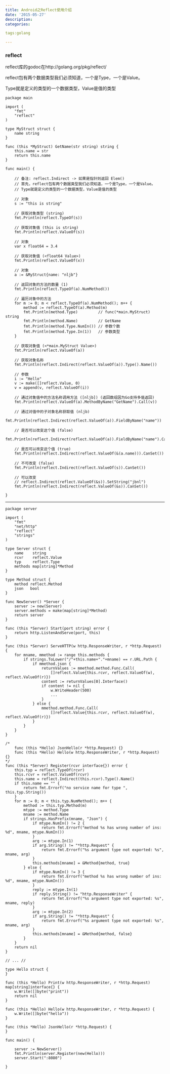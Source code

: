```yaml
---
title: Android之Reflect使用介绍
date: '2015-05-27'
description:
categories:

tags:golang

---
```


>

### reflect

>

reflect库的godoc在http://golang.org/pkg/reflect/

>

reflect包有两个数据类型我们必须知道，一个是Type，一个是Value。

>

Type就是定义的类型的一个数据类型，Value是值的类型

>

	package main

	import (
		"fmt"
		"reflect"
	)

	type MyStruct struct {
		name string
	}

	func (this *MyStruct) GetName(str string) string {
		this.name = str
		return this.name
	}

	func main() {

		// 备注: reflect.Indirect -> 如果是指针则返回 Elem()
		// 首先，reflect包有两个数据类型我们必须知道，一个是Type，一个是Value。
		// Type就是定义的类型的一个数据类型，Value是值的类型

		// 对象
		s := "this is string"

		// 获取对象类型 (string)
		fmt.Println(reflect.TypeOf(s))

		// 获取对象值 (this is string)
		fmt.Println(reflect.ValueOf(s))

		// 对象
		var x float64 = 3.4

		// 获取对象值 (<float64 Value>)
		fmt.Println(reflect.ValueOf(x))

		// 对象
		a := &MyStruct{name: "nljb"}

		// 返回对象的方法的数量 (1)
		fmt.Println(reflect.TypeOf(a).NumMethod())

		// 遍历对象中的方法
		for m := 0; m < reflect.TypeOf(a).NumMethod(); m++ {
			method := reflect.TypeOf(a).Method(m)
			fmt.Println(method.Type)         // func(*main.MyStruct) string
			fmt.Println(method.Name)         // GetName
			fmt.Println(method.Type.NumIn()) // 参数个数
			fmt.Println(method.Type.In(1))   // 参数类型
		}

		// 获取对象值 (<*main.MyStruct Value>)
		fmt.Println(reflect.ValueOf(a))

		// 获取对象名称
		fmt.Println(reflect.Indirect(reflect.ValueOf(a)).Type().Name())

		// 参数
		i := "Hello"
		v := make([]reflect.Value, 0)
		v = append(v, reflect.ValueOf(i))

		// 通过对象值中的方法名称调用方法 ([nljb]) (返回数组因为Go支持多值返回)
		fmt.Println(reflect.ValueOf(a).MethodByName("GetName").Call(v))

		// 通过对值中的子对象名称获取值 (nljb)
		fmt.Println(reflect.Indirect(reflect.ValueOf(a)).FieldByName("name"))

		// 是否可以改变这个值 (false)
		fmt.Println(reflect.Indirect(reflect.ValueOf(a)).FieldByName("name").CanSet())

		// 是否可以改变这个值 (true)
		fmt.Println(reflect.Indirect(reflect.ValueOf(&(a.name))).CanSet())

		// 不可改变 (false)
		fmt.Println(reflect.Indirect(reflect.ValueOf(s)).CanSet())

		// 可以改变
		// reflect.Indirect(reflect.ValueOf(&s)).SetString("jbnl")
		fmt.Println(reflect.Indirect(reflect.ValueOf(&s)).CanSet())

	}


---

	package server

	import (
		"fmt"
		"net/http"
		"reflect"
		"strings"
	)

	type Server struct {
		name    string
		rcvr    reflect.Value
		typ     reflect.Type
		methods map[string]*Method
	}

	type Method struct {
		method reflect.Method
		json   bool
	}

	func NewServer() *Server {
		server := new(Server)
		server.methods = make(map[string]*Method)
		return server
	}

	func (this *Server) Start(port string) error {
		return http.ListenAndServe(port, this)
	}

	func (this *Server) ServeHTTP(w http.ResponseWriter, r *http.Request) {
		for mname, mmethod := range this.methods {
			if strings.ToLower("/"+this.name+"."+mname) == r.URL.Path {
				if mmethod.json {
					returnValues := mmethod.method.Func.Call(
						[]reflect.Value{this.rcvr, reflect.ValueOf(w), reflect.ValueOf(r)})
					content := returnValues[0].Interface()
					if content != nil {
						w.WriteHeader(500)
						...
					}
				} else {
					mmethod.method.Func.Call(
						[]reflect.Value{this.rcvr, reflect.ValueOf(w), reflect.ValueOf(r)})
				}
			}
		}
	}

	/*
		func (this *Hello) JsonHello(r *http.Request) {}
		func (this *Hello) Hello(w http.ResponseWriter, r *http.Request) {}
	*/
	func (this *Server) Register(rcvr interface{}) error {
		this.typ = reflect.TypeOf(rcvr)
		this.rcvr = reflect.ValueOf(rcvr)
		this.name = reflect.Indirect(this.rcvr).Type().Name()
		if this.name == "" {
			return fmt.Errorf("no service name for type ", this.typ.String())
		}
		for m := 0; m < this.typ.NumMethod(); m++ {
			method := this.typ.Method(m)
			mtype := method.Type
			mname := method.Name
			if strings.HasPrefix(mname, "Json") {
				if mtype.NumIn() != 2 {
					return fmt.Errorf("method %s has wrong number of ins: %d", mname, mtype.NumIn())
				}
				arg := mtype.In(1)
				if arg.String() != "*http.Request" {
					return fmt.Errorf("%s argument type not exported: %s", mname, arg)
				}
				this.methods[mname] = &Method{method, true}
			} else {
				if mtype.NumIn() != 3 {
					return fmt.Errorf("method %s has wrong number of ins: %d", mname, mtype.NumIn())
				}
				reply := mtype.In(1)
				if reply.String() != "http.ResponseWriter" {
					return fmt.Errorf("%s argument type not exported: %s", mname, reply)
				}
				arg := mtype.In(2)
				if arg.String() != "*http.Request" {
					return fmt.Errorf("%s argument type not exported: %s", mname, arg)
				}
				this.methods[mname] = &Method{method, false}
			}
		}
		return nil
	}

	// ... //

	type Hello struct {
	}

	func (this *Hello) Print(w http.ResponseWriter, r *http.Request) map[string]interface{} {
		w.Write([]byte("print"))
		return nil
	}

	func (this *Hello) Hello(w http.ResponseWriter, r *http.Request) {
		w.Write([]byte("hello"))
	}

	func (this *Hello) JsonHello(r *http.Request) {
	}

	func main() {

		server := NewServer()
		fmt.Println(server.Register(new(Hello)))
		server.Start(":8080")

	}

